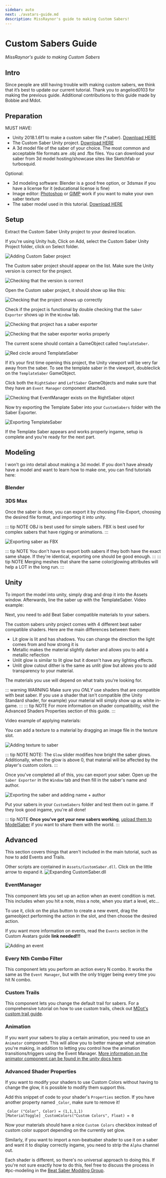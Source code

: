 ```yaml
---
sidebar: auto
next: ./avatars-guide.md
description: MissRaynor's guide to making Custom Sabers!
---
```

# Custom Sabers Guide
_MissRaynor's guide to making Custom Sabers_

## Intro
Since people are still having trouble with making custom sabers, we think that it’s best to update our current tutorial. Thank you to angeliod0103 for making the previous guide. Additional contributions to this guide made by Bobbie and Mdot.

## Preparation
MUST HAVE:
* Unity 2018.1.6f1 to make a custom saber file (*.saber). [Download HERE](https://download.unity3d.com/download_unity/57cc34175ccf/Windows64EditorInstaller/UnitySetup64-2018.1.6f1.exe)
* The Custom Saber Unity project. [Download HERE](https://bs.assistant.moe/Sabers/resources/CustomSaberUnityProject.zip)
* A 3d model file of the saber of your choice. The most common and acceptable file formats are .obj and .fbx files. You can download your saber from 3d model hosting/showcase sites like Sketchfab or turbosquid.

Optional:
* 3d modeling software: Blender is a good free option, or 3dsmax if you have a license for it (educational license is fine)
* Image editor: [Photoshop](https://www.adobe.com/products/photoshop.html) or [GIMP](https://www.gimp.org/downloads/) work if you want to make your own saber texture
* The saber model used in this tutorial. [Download HERE](https://bs.assistant.moe/Sabers/resources/Tutorial_Saber.zip)

## Setup 
Extract the Custom Saber Unity project to your desired location.

If you're using Unity hub, Click on Add, select the Custom Saber Unity Project folder, click on Select folder.

![Adding Custom Saber project](~@images/models/sabers/01.png)

The Custom saber project should appear on the list. Make sure the Unity version is correct for the project.

![Checking that the version is correct](~@images/models/sabers/02.png)

Open the Custom saber project, it should show up like this:

![Checking that the project shows up correctly](~@images/models/sabers/03.png)

Check if the project is functional by double checking that the `Saber Exporter` shows up in the `Window` tab.

![Checking that project has a saber exporter](~@images/models/sabers/04.png)

![Checking that the saber exporter works properly](~@images/models/sabers/05.png)

The current scene should contain a GameObject called `TemplateSaber`.

![Red circle around TemplateSaber](~@images/models/sabers/06.png)

If it’s your first time opening this project, the Unity viewport will be very far away from the saber. To see the template saber in the viewport, doubleclick on the `TemplateSaber` GameObject.

Click both the `RightSaber` and `LeftSaber` GameObjects and make sure that they have an `Event Manager` component attached.

![Checking that EventManager exists on the RightSaber object](~@images/models/sabers/07.png)

Now try exporting the Template Saber into your `CustomSabers` folder with the Saber Exporter.

![Exporting TemplateSaber](~@images/models/sabers/08.png)

If the Template Saber appears and works properly ingame, setup is complete and you’re ready for the next part.

## Modeling
I won’t go into detail about making a 3d model. If you don't have already have a model and want to learn how to make one, you can find tutorials here:

### Blender
<YouTube url='https://www.youtube.com/watch?v=ICBP-7x7Chc' />

### 3DS Max
<YouTube url='https://www.youtube.com/watch?v=DzBTcDY3_Q4' />

Once the saber is done, you can export it by choosing File-Export, choosing the desired file format, and importing it into unity.

::: tip NOTE
OBJ is best used for simple sabers. FBX is best used for complex sabers that have rigging or animations.
:::

![Exporting saber as FBX](~@images/models/sabers/09.png)

::: tip NOTE
You don't have to export both sabers if they both have the exact same shape. If they're identical, exporting one should be good enough.
:::
::: tip NOTE
Merging meshes that share the same color/glowing attributes will help a LOT in the long run.
:::

## Unity
To import the model into unity, simply drag and drop it into the Assets window. Afterwards, line the saber up with the TemplateSaber. Video example:

<YouTube url='https://www.youtube.com/watch?v=mphD87zOer4' />

Next, you need to add Beat Saber compatible materials to your sabers.

The custom sabers unity project comes with 4 different beat saber compatible shaders. Here are the main differences between them:
* Lit glow is lit and has shadows. You can change the direction the light comes from and how strong it is
* Metallic makes the material slightly darker and allows you to add a metallic reflection
* Unlit glow is similar to lit glow but it doesn't have any lighting effects.
* Unlit glow cutout dither is the same as unlit glow but allows you to add transparency to your material.

The materials you use will depend on what traits you're looking for.

::: warning WARNING
Make sure you *ONLY* use shaders that are compatible with beat saber. If you use a shader that isn't compatible (the Unity Standard shader, for example) your material will simply show up as white in-game.
:::
::: tip NOTE
For more information on shader compatibility, visit the Advanced Shaders Properties section of this guide.
:::

Video example of applying materials:

<YouTube url='https://www.youtube.com/watch?v=zKFCNJoQOWk' />

You can add a texture to a material by dragging an image file in the texture slot.

![Adding texture to saber](~@images/models/sabers/10.png)

::: tip NOTE
NOTE: The `Glow` slider modifies how bright the saber glows. Additionally, when the glow is above 0, that material will be affected by the player's custom colors.
:::

Once you've completed all of this, you can export your saber. Open up the `Saber Exporter` in the `Window` tab and then fill in the saber's name and author.

![Exporting the saber and adding name + author](~@images/models/sabers/11.png)

Put your sabers in your `CustomSabers` folder and test them out in game. If they look good ingame, you're all done!

::: tip NOTE
**Once you've got your new sabers working**, [upload them to ModelSaber](https://modelsaber.com/Upload/) if you want to share them with the world.
:::

## Advanced
This section covers things that aren't included in the main tutorial, such as how to add Events and Trails.

Other scripts are contained in `Assets/CustomSaber.dll`. Click on the little arrow to expand it.
![Expanding CustomSaber.dll](~@images/models/sabers/12.png)

### EventManager
This component lets you set up an action when an event condition is met. This includes when you hit a note, miss a note, when you start a level, etc...

To use it, click on the plus button to create a new event, drag the gameobject performing the action in the slot, and then choose the desired action.

If you want more information on events, read the `Events` section in the Custom Avatars guide **link needed!!!**

![Adding an event](~@images/models/sabers/13.png)
### Every Nth Combo Filter
This component lets you perform an action every N combo. It works the same as the `Event Manager`, but with the only trigger being every time you hit N combo.
### Custom Trails
This component lets you change the default trail for sabers. For a comprehensive tutorial on how to use custom trails, check out [MDot's custom trail guide](https://mdotamaan.github.io/BeatSaber-CustomTrailsGuide/).
### Animation
If you want your sabers to play a certain animation, you need to use an `Animator` component. This will allow you to better manage what animation you're making, in addition to letting you control how the animation transitions/triggers using the Event Manager. [More information on the animator component can be found in the unity docs here](https://docs.unity3d.com/Manual/class-AnimatorController.html).
### Advanced Shader Properties
If you want to modify your shaders to use Custom Colors without having to change the glow, it is possible to modify them support this.

Add this snippet of code to your shader's `Properties` section. If you have another property named `_Color`, make sure to remove it!
```
_Color ("Color", Color) = (1,1,1,1)
[MaterialToggle] _CustomColors("Custom Colors", Float) = 0
```

Now your materials should have a nice `Custom Colors` checkbox instead of custom color support depending on the currently set glow.

Similarly, if you want to import a non-beatsaber shader to use it on a saber and want it to display correctly ingame, you need to strip the `Alpha` channel out.

Each shader is different, so there's no universal approach to doing this. If you're not sure exactly how to do this, feel free to discuss the process in #pc-modeling in the [Beat Saber Modding Group](https://discord.gg/beatsabermods).